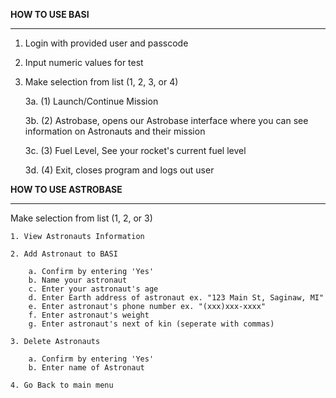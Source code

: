 **HOW TO USE BASI**                                                      
_______________________

1. Login with provided user and passcode

2. Input numeric values for test

3. Make selection from list (1, 2, 3, or 4)

    3a. (1) Launch/Continue Mission

    3b. (2) Astrobase, opens our Astrobase interface where you can see information on Astronauts and their mission

    3c. (3) Fuel Level, See your rocket's current fuel level

    3d. (4) Exit, closes program and logs out user
    
    
**HOW TO USE ASTROBASE**                                                      
_______________________

Make selection from list (1, 2, or 3)

    1. View Astronauts Information
    
    2. Add Astronaut to BASI
    
        a. Confirm by entering 'Yes'
        b. Name your astronaut
        c. Enter your astronaut's age
        d. Enter Earth address of astronaut ex. "123 Main St, Saginaw, MI"
        e. Enter astronaut's phone number ex. "(xxx)xxx-xxxx"
        f. Enter astronaut's weight
        g. Enter astronaut's next of kin (seperate with commas)
        
    3. Delete Astronauts

        a. Confirm by entering 'Yes'
        b. Enter name of Astronaut
        
    4. Go Back to main menu
